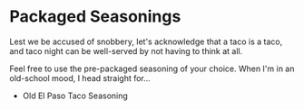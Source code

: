 Packaged Seasonings
==============

Lest we be accused of snobbery, let's acknowledge that a taco is a taco, and taco night can be well-served by not having to think at all.

Feel free to use the pre-packaged seasoning of your choice. When I'm in an old-school mood, I head straight for...

* Old El Paso Taco Seasoning
